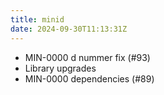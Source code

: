 ```yaml
---
title: minid
date: 2024-09-30T11:13:31Z
---
```

- MIN-0000 d nummer fix (#93)
- Library upgrades
- MIN-0000 dependencies (#89)

